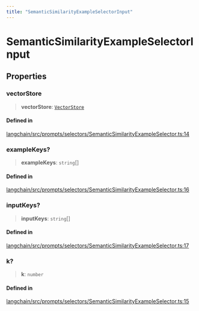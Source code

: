 ```yaml
---
title: "SemanticSimilarityExampleSelectorInput"
---
```


# SemanticSimilarityExampleSelectorInput

## Properties

### vectorStore

> **vectorStore**: [`VectorStore`](../../vectorstores_base/classes/VectorStore.md)

#### Defined in

[langchain/src/prompts/selectors/SemanticSimilarityExampleSelector.ts:14](https://github.com/hwchase17/langchainjs/blob/ddf2996/langchain/src/prompts/selectors/SemanticSimilarityExampleSelector.ts#L14)

### exampleKeys?

> **exampleKeys**: `string`[]

#### Defined in

[langchain/src/prompts/selectors/SemanticSimilarityExampleSelector.ts:16](https://github.com/hwchase17/langchainjs/blob/ddf2996/langchain/src/prompts/selectors/SemanticSimilarityExampleSelector.ts#L16)

### inputKeys?

> **inputKeys**: `string`[]

#### Defined in

[langchain/src/prompts/selectors/SemanticSimilarityExampleSelector.ts:17](https://github.com/hwchase17/langchainjs/blob/ddf2996/langchain/src/prompts/selectors/SemanticSimilarityExampleSelector.ts#L17)

### k?

> **k**: `number`

#### Defined in

[langchain/src/prompts/selectors/SemanticSimilarityExampleSelector.ts:15](https://github.com/hwchase17/langchainjs/blob/ddf2996/langchain/src/prompts/selectors/SemanticSimilarityExampleSelector.ts#L15)
